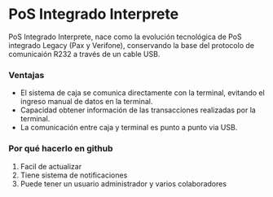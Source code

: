 # PoS Integrado Interprete

PoS Integrado Interprete, nace como la evolución tecnológica de PoS integrado Legacy (Pax y Verifone), conservando la base del protocolo de comunicaión R232 a través de un cable USB.

### Ventajas
- El sistema de caja se comunica directamente con la terminal, evitando el ingreso manual de datos en la terminal. 
- Capacidad obtener información de las transacciones realizadas por la terminal.
- La comunicación entre caja y terminal es punto a punto via USB.


<!-- $$ x = {-b \pm \sqrt{b^2-4ac} \over 2a} \sum_{k=1}^n a_k b_k \int sadas$$ -->

### Por qué hacerlo en github
1. Facil de actualizar
2. Tiene sistema de notificaciones 
3. Puede tener un usuario administrador y varios colaboradores


